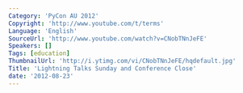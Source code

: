 ```yaml
---
Category: 'PyCon AU 2012'
Copyright: 'http://www.youtube.com/t/terms'
Language: 'English'
SourceUrl: 'http://www.youtube.com/watch?v=CNobTNnJeFE'
Speakers: []
Tags: [education]
ThumbnailUrl: 'http://i.ytimg.com/vi/CNobTNnJeFE/hqdefault.jpg'
Title: 'Lightning Talks Sunday and Conference Close'
date: '2012-08-23'
---
```

